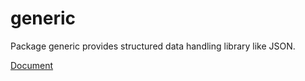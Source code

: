 # generic
Package generic provides structured data handling library like JSON.

[Document](https://godoc.org/github.com/go-library/generic)
